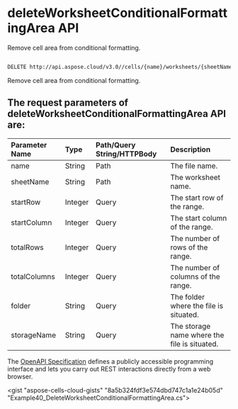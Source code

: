# **deleteWorksheetConditionalFormattingArea API**

Remove cell area from conditional formatting. 

```bash

DELETE http://api.aspose.cloud/v3.0//cells/{name}/worksheets/{sheetName}/conditionalFormattings/area

```
Remove cell area from conditional formatting.

## The request parameters of **deleteWorksheetConditionalFormattingArea** API are: 

| Parameter Name | Type | Path/Query String/HTTPBody | Description | 
| :- | :- | :- |:- | 
|name|String|Path|The file name.|
|sheetName|String|Path|The worksheet name.|
|startRow|Integer|Query|The start row of the range.|
|startColumn|Integer|Query|The start column of the range.|
|totalRows|Integer|Query|The number of rows of the range.|
|totalColumns|Integer|Query|The number of columns of the range.|
|folder|String|Query|The folder where the file is situated.|
|storageName|String|Query|The storage name where the file is situated.|


The [OpenAPI Specification](https://reference.aspose.cloud/cells/#/ConditionalFormattingsController/DeleteWorksheetConditionalFormattingArea) defines a publicly accessible programming interface and lets you carry out REST interactions directly from a web browser.

<gist "aspose-cells-cloud-gists" "8a5b324fdf3e574dbd747c1a1e24b05d" "Example40_DeleteWorksheetConditionalFormattingArea.cs">

